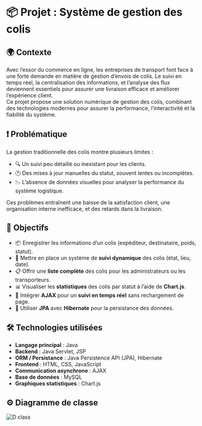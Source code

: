 # 📦 Projet : Système de gestion des colis

## 🌍 Contexte  
Avec l’essor du commerce en ligne, les entreprises de transport font face à une forte demande en matière de gestion d’envois de colis. Le suivi en temps réel, la centralisation des informations, et l’analyse des flux deviennent essentiels pour assurer une livraison efficace et améliorer l’expérience client.  
Ce projet propose une solution numérique de gestion des colis, combinant des technologies modernes pour assurer la performance, l’interactivité et la fiabilité du système.

## ❗ Problématique  
La gestion traditionnelle des colis montre plusieurs limites :

- 🔍 Un suivi peu détaillé ou inexistant pour les clients.
- 🕐 Des mises à jour manuelles du statut, souvent lentes ou incomplètes.
- 📉 L’absence de données visuelles pour analyser la performance du système logistique.

Ces problèmes entraînent une baisse de la satisfaction client, une organisation interne inefficace, et des retards dans la livraison.

## 🎯 Objectifs  

- 📦 Enregistrer les informations d’un colis (expéditeur, destinataire, poids, statut).
- 📍 Mettre en place un système de **suivi dynamique** des colis (état, lieu, date).
- 📋 Offrir une **liste complète** des colis pour les administrateurs ou les transporteurs.
- 📊 Visualiser les **statistiques** des colis par statut à l’aide de **Chart.js**.
- 🔄 Intégrer **AJAX** pour un **suivi en temps réel** sans rechargement de page.
- 🧩 Utiliser **JPA** avec **Hibernate** pour la persistance des données.

## 🛠️ Technologies utilisées  

- **Langage principal** : Java  
- **Backend** : Java Servlet, JSP  
- **ORM / Persistance** : Java Persistence API (JPA), Hibernate  
- **Frontend** : HTML, CSS, JavaScript  
- **Communication asynchrone** : AJAX  
- **Base de données** : MySQL  
- **Graphiques statistiques** : Chart.js  

## ⚙️ Diagramme de classe
![D class](https://github.com/user-attachments/assets/d8cd1a1b-2537-46ff-86d8-84867358d889)


